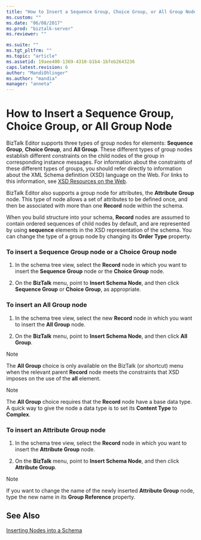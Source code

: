 ```yaml
---
title: "How to Insert a Sequence Group, Choice Group, or All Group Node | Microsoft Docs"
ms.custom: ""
ms.date: "06/08/2017"
ms.prod: "biztalk-server"
ms.reviewer: ""

ms.suite: ""
ms.tgt_pltfrm: ""
ms.topic: "article"
ms.assetid: 19aee400-1369-4310-b1b4-1bfeb2643236
caps.latest.revision: 6
author: "MandiOhlinger"
ms.author: "mandia"
manager: "anneta"
---
```

# How to Insert a Sequence Group, Choice Group, or All Group Node
BizTalk Editor supports three types of group nodes for elements: **Sequence Group**, **Choice Group**, and **All Group**. These different types of group nodes establish different constraints on the child nodes of the group in corresponding instance messages. For information about the constraints of these different types of groups, you should refer directly to information about the XML Schema definition (XSD) language on the Web. For links to this information, see [XSD Resources on the Web](../core/xsd-resources-on-the-web.md).  
  
 BizTalk Editor also supports a group node for attributes, the **Attribute Group** node. This type of node allows a set of attributes to be defined once, and then be associated with more than one **Record** node within the schema.  
  
 When you build structure into your schema, **Record** nodes are assumed to contain ordered sequences of child nodes by default, and are represented by using **sequence** elements in the XSD representation of the schema. You can change the type of a group node by changing its **Order Type** property.  
  
### To insert a Sequence Group node or a Choice Group node  
  
1.  In the schema tree view, select the **Record** node in which you want to insert the **Sequence Group** node or the **Choice Group** node.  
  
2.  On the **BizTalk** menu, point to **Insert Schema Node**, and then click **Sequence Group** or **Choice Group**, as appropriate.  
  
### To insert an All Group node  
  
1.  In the schema tree view, select the new **Record** node in which you want to insert the **All Group** node.  
  
2.  On the **BizTalk** menu, point to **Insert Schema Node**, and then click **All Group**.  
  
> [!NOTE]
>  The **All Group** choice is only available on the BizTalk (or shortcut) menu when the relevant parent **Record** node meets the constraints that XSD imposes on the use of the **all** element.  
  
> [!NOTE]
>  The **All Group** choice requires that the **Record** node have a base data type. A quick way to give the node a data type is to set its **Content Type** to **Complex**.  
  
### To insert an Attribute Group node  
  
1.  In the schema tree view, select the **Record** node in which you want to insert the **Attribute Group** node.  
  
2.  On the **BizTalk** menu, point to **Insert Schema Node**, and then click **Attribute Group**.  
  
> [!NOTE]
>  If you want to change the name of the newly inserted **Attribute Group** node, type the new name in its **Group Reference** property.  
  
## See Also  
 [Inserting Nodes into a Schema](../core/inserting-nodes-into-a-schema.md)
